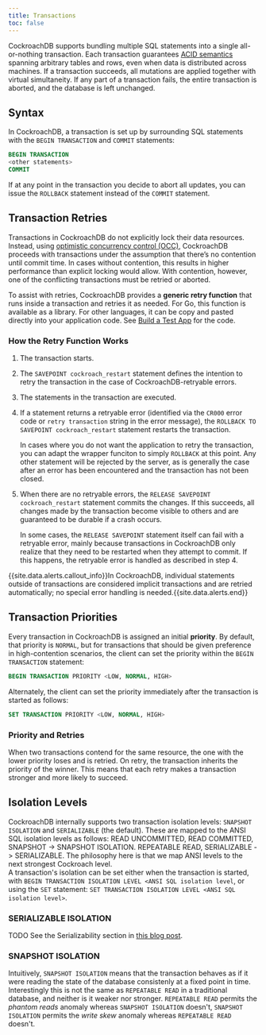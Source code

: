 ```yaml
---
title: Transactions
toc: false
---
```


CockroachDB supports bundling multiple SQL statements into a single all-or-nothing transaction. Each transaction guarantees [ACID semantics](https://en.wikipedia.org/wiki/ACID) spanning arbitrary tables and rows, even when data is distributed across machines. If a transaction succeeds, all mutations are applied together with virtual simultaneity. If any part of a transaction fails, the entire transaction is aborted, and the database is left unchanged.

<div id="toc"></div>

## Syntax

In CockroachDB, a transaction is set up by surrounding SQL statements with the `BEGIN TRANSACTION` and `COMMIT` statements:

~~~ sql
BEGIN TRANSACTION
<other statements>
COMMIT
~~~

If at any point in the transaction you decide to abort all updates, you can issue the `ROLLBACK` statement instead of the `COMMIT` statement.

## Transaction Retries

Transactions in CockroachDB do not explicitly lock their data resources. Instead, using [optimistic concurrency control (OCC)](https://en.wikipedia.org/wiki/Optimistic_concurrency_control), CockroachDB proceeds with transactions under the assumption that there’s no contention until commit time. In cases without contention, this results in higher performance than explicit locking would allow. With contention, however, one of the conflicting transactions must be retried or aborted.

To assist with retries, CockroachDB provides a **generic retry function** that runs inside a transaction and retries it as needed. For Go, this function is available as a library. For other languages, it can be copy and pasted directly into your application code. See [Build a Test App](build-a-test-app.html#step-4-execute-transactions-from-a-client) for the code. 

### How the Retry Function Works

1. The transaction starts.

2. The `SAVEPOINT cockroach_restart` statement defines the intention to retry the transaction in the case of CockroachDB-retryable errors.

3. The statements in the transaction are executed. 

4. If a statement returns a retryable error (identified via the `CR000` error code or `retry transaction` string in the error message), the `ROLLBACK TO SAVEPOINT cockroach_restart` statement restarts the transaction. 

   In cases where you do not want the application to retry the transaction, you can adapt the wrapper funciton to simply `ROLLBACK` at this point. Any other statement will be rejected by the server, as is generally the case after an error has been encountered and the transaction has not been closed.

5. When there are no retryable errors, the `RELEASE SAVEPOINT cockroach_restart` statement commits the changes. If this succeeds, all changes made by the transaction become visible to others and are guaranteed to be durable if a crash occurs.

   In some cases, the `RELEASE SAVEPOINT` statement itself can fail with a retryable error, mainly because transactions in CockroachDB only realize that they need to be restarted when they attempt to commit. If this happens, the retryable error is handled as described in step 4.

{{site.data.alerts.callout_info}}In CockroachDB, individual statements outside of transactions are considered implicit transactions and are retried automatically; no special error handling is needed.{{site.data.alerts.end}}

## Transaction Priorities

Every transaction in CockroachDB is assigned an initial **priority**. By default, that priority is `NORMAL`, but for transactions that should be given preference in high-contention scenarios, the client can set the priority within the `BEGIN TRANSACTION` statement:

~~~ sql
BEGIN TRANSACTION PRIORITY <LOW, NORMAL, HIGH>
~~~

Alternately, the client can set the priority immediately after the transaction is started as follows:

~~~ sql
SET TRANSACTION PRIORITY <LOW, NORMAL, HIGH>
~~~

### Priority and Retries

When two transactions contend for the same resource, the one with the lower priority loses and is retried. On retry, the transaction inherits the priority of the winner. This means that each retry makes a transaction stronger and more likely to succeed.


## Isolation Levels

CockroachDB internally supports two transaction isolation levels: `SNAPSHOT
ISOLATION` and `SERIALIZABLE` (the default). These are mapped to the ANSI SQL
isolation levels as follows: READ UNCOMMITTED, READ COMMITTED, SNAPSHOT ->
SNAPSHOT ISOLATION.  REPEATABLE READ, SERIALIZABLE -> SERIALIZABLE. The
philosophy here is that we map ANSI levels to the next strongest Cockroach
level.  
A transaction's isolation can be set either when the transaction is started,
with `BEGIN TRANSACTION ISOLATION LEVEL <ANSI SQL isolation level`, or using the
`SET` statement: `SET TRANSACTION ISOLATION LEVEL <ANSI SQL isolation level>`.

### SERIALIZABLE ISOLATION

TODO
See the Serializability section in [this blog post](https://www.cockroachlabs.com/blog/living-without-atomic-clocks/).

### SNAPSHOT ISOLATION

Intuitively, `SNAPSHOT ISOLATION` means that the transaction behaves as if it
were reading the state of the database consistenly at a fixed point in time.
Interestingly this is not the same as `REPEATABLE READ` in a traditional
database, and neither is it weaker nor stronger. `REPEATABLE READ` permits the
*phantom reads* anomaly whereas `SNAPSHOT ISOLATION` doesn't, `SNAPSHOT
ISOLATION` permits the *write skew* anomaly whereas `REPEATABLE READ` doesn't.
